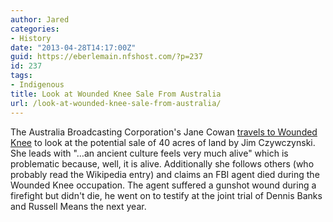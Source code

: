 ```yaml
---
author: Jared
categories:
- History
date: "2013-04-28T14:17:00Z"
guid: https://eberlemain.nfshost.com/?p=237
id: 237
tags:
- Indigenous
title: Look at Wounded Knee Sale From Australia
url: /look-at-wounded-knee-sale-from-australia/
---
```

<!-- wp:paragraph -->
<p>The Australia Broadcasting Corporation's Jane Cowan <a href="http://www.abc.net.au/lateline/content/2013/s3744889.htm">travels to Wounded Knee</a> to look at the potential sale of 40 acres of land by Jim Czywczynski. She leads with "…an ancient culture feels very much alive" which is problematic because, well, it is alive. Additionally she follows others (who probably read the Wikipedia entry) and claims an FBI agent died during the Wounded Knee occupation. The agent suffered a gunshot wound during a firefight but didn't die, he went on to testify at the joint trial of Dennis Banks and Russell Means the next year.</p>
<!-- /wp:paragraph -->